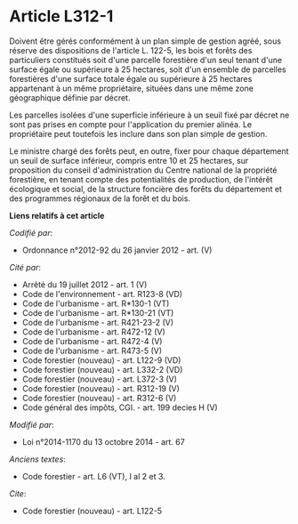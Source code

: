 # Article L312-1

Doivent être gérés conformément à un plan simple de gestion agréé, sous réserve des dispositions de l'article L. 122-5, les
bois et forêts des particuliers constitués soit d'une parcelle forestière d'un seul tenant d'une surface égale ou supérieure
à 25 hectares, soit d'un ensemble de parcelles forestières d'une surface totale égale ou supérieure à 25 hectares appartenant
à un même propriétaire, situées dans une même zone géographique définie par décret.

Les parcelles isolées d'une superficie inférieure à un seuil fixé par décret ne sont pas prises en compte pour l'application
du premier alinéa. Le propriétaire peut toutefois les inclure dans son plan simple de gestion.

Le ministre chargé des forêts peut, en outre, fixer pour chaque département un seuil de surface inférieur, compris entre 10
et 25 hectares, sur proposition du conseil d'administration du Centre national de la propriété forestière, en tenant compte
des potentialités de production, de l'intérêt écologique et social, de la structure foncière des forêts du département et des
programmes régionaux de la forêt et du bois.

**Liens relatifs à cet article**

_Codifié par_:

  - Ordonnance n°2012-92 du 26 janvier 2012 - art. (V)

_Cité par_:

  - Arrêté du 19 juillet 2012 - art. 1 (V)
  - Code de l'environnement - art. R123-8 (VD)
  - Code de l'urbanisme - art. R*130-1 (VT)
  - Code de l'urbanisme - art. R*130-21 (VT)
  - Code de l'urbanisme - art. R421-23-2 (V)
  - Code de l'urbanisme - art. R472-12 (V)
  - Code de l'urbanisme - art. R472-4 (V)
  - Code de l'urbanisme - art. R473-5 (V)
  - Code forestier (nouveau) - art. L122-9 (VD)
  - Code forestier (nouveau) - art. L332-2 (VD)
  - Code forestier (nouveau) - art. L372-3 (V)
  - Code forestier (nouveau) - art. R312-19 (V)
  - Code forestier (nouveau) - art. R312-6 (V)
  - Code général des impôts, CGI. - art. 199 decies H (V)

_Modifié par_:

  - Loi n°2014-1170 du 13 octobre 2014 - art. 67

_Anciens textes_:

  - Code forestier - art. L6 (VT), I al 2 et 3.

_Cite_:

  - Code forestier (nouveau) - art. L122-5
